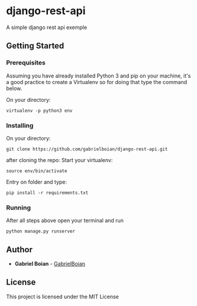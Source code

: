 # django-rest-api
A simple django rest api exemple

## Getting Started

### Prerequisites
Assuming you have already installed Python 3 and pip on your machine, it's a good practice to create a Virtualenv so for doing that type the command below.

On your directory:
```
virtualenv -p python3 env
```

### Installing
On your directory:
```
git clone https://github.com/gabrielboian/django-rest-api.git
```

after cloning the repo:
Start your virtualenv:
```
source env/bin/activate
```

Entry on folder and type:
```
pip install -r requirements.txt
```

### Running
After all steps above open your terminal and run
```
python manage.py runserver
```

## Author

* **Gabriel Boian** - [GabrielBoian](https://github.com/gabrielboian)

## License

This project is licensed under the MIT License